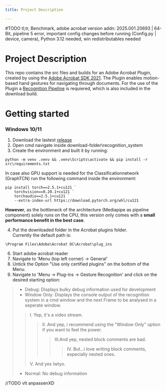 ```yaml
---
title: Project Description

---
```


#TODO tl;tr, Benchmark, adobe acrobat version addn: 2025.001.20693 | 64-Bit, pipeline 5 error, important config changes before running (Config.py | device, camera), Python 3.12 needed, win redistributables needed

# Project Description
This repo contains the src files and builds for an Adobe Acrobat Plugin, created by using the [Adobe Acrobat SDK 2021](https://opensource.adobe.com/dc-acrobat-sdk-docs/acrobatsdk). The Plugin enables motion-based hand gestures for navigating through documents. 
For the use of the Plugin a [Recognition Pipeline](https://github.com/Qui-B/Gesture_Recognition_Pipeline) is requiered, which is also included in the download build.
# Getting started
### Windows 10/11
1. Download the lastest [release](https://github.com/Qui-BGesture_Recognition_Acrobat_Plugin/releases)
2. Open cmd navigate inside download-folder\recognition_system
3. Create the environment and built it by running:
```
python -m venv .venv && .venv\Scripts\activate && pip install -r src\requirements.txt
```
In case also GPU support is needed for the Classificationnetwork (GraphTCN) run the following command inside the environment:
```
pip install torch==2.5.1+cu121 `
    torchvision==0.20.1+cu121 `
    torchaudio==2.5.1+cu121 `
    --extra-index-url https://download.pytorch.org/whl/cu121
```
**However**, as the bottleneck of the architecture (Mediapipe as pipeline component) solely runs on the CPU, this version only comes with a **small performance benefit in  the best case**.

4. Put the downloaded folder in the Acrobat plugins folder.  
Currently the default path is:
```
\Program Files\Adobe\Acrobat DC\Acrobat\plug_ins
```
6. Start adobe acrobat reader 
7. Navigate to 'Menu (top left corner) -> General'
8. Untick the Option "Use only certified plugins" on the bottom of the Menu.
9. Navigate to 'Menu -> Plug-ins -> Gesture Recognition' and click on the desired starting option:
> - Debug: Displays bulky debug information used for development
> - Window Only: Displays the console output of the recognition system in a cmd window and the next Frame to be analysed in a seperate window.
>  >I. Yep, it's a video stream.
>  >  >II. And yep, i recommend using the "Window Only" option if you want to feel the power.
>  >  >  >III.And yep, nested block comments are bad.
>  >  >  >  >IV. But...i love writing block comments, especially nested ones.
>  >  >  >  >
>  >V. And yes Iwtyo.
>  >
> - Normal: No debug information
> 
//TODO vlt anpassenXD

